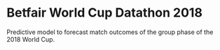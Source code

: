 # Betfair World Cup Datathon 2018

Predictive model to forecast match outcomes of the group phase of the 2018 World Cup.

